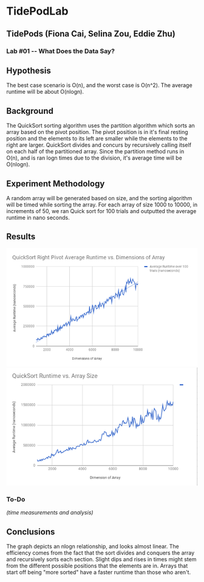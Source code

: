 # TidePodLab
## TidePods (Fiona Cai, Selina Zou, Eddie Zhu)
### Lab #01 -- What Does the Data Say?

## Hypothesis
The best case scenario is O(n), and the worst case is O(n^2). The average runtime will be about O(nlogn). 

## Background
The QuickSort sorting algorithm uses the partition algorithm which sorts an array based on the pivot position. The pivot position is in it's final resting position and the elements to its left are smaller while the elements to the right are larger. QuickSort divides and concurs by recursively calling itself on each half of the partitioned array. Since the partition method runs in O(n), and is ran logn times due to the division, it's average time will be O(nlogn). 

## Experiment Methodology
A random array will be generated based on size, and the sorting algorithm will be timed while sorting the array. For each array of size 1000 to 10000, in increments of 50, we ran Quick sort for 100 trials and outputted the average runtime in nano seconds. 

## Results 
![](chart.png)
![](QuickSortTime.png)

### To-Do
*(time measurements and analysis)*

## Conclusions
The graph depicts an nlogn relationship, and looks almost linear. The efficiency comes from the fact that the sort divides and conquers the array and recursively sorts each section. Slight dips and rises in times might stem from the different possible positions that the elements are in. Arrays that start off being "more sorted" have a faster runtime than those who aren't. 


